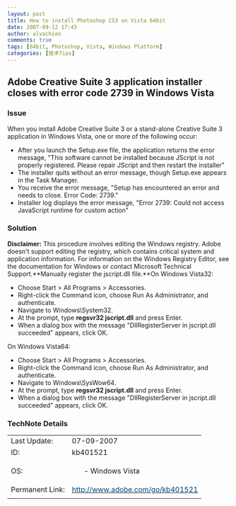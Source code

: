 ```yaml
---
layout: post
title: How to install Photoshop CS3 on Vista 64bit
date: 2007-09-12 17:43
author: alvachien
comments: true
tags: [64bit, Photoshop, Vista, Windows Platform]
categories: [技术Tips]
---
```

## Adobe Creative Suite 3 application installer closes with error code 2739 in Windows Vista

### Issue
When you install Adobe Creative Suite 3 or a stand-alone Creative Suite 3 application in Windows Vista, one or more of the following occur:

- After you launch the Setup.exe file, the application returns the error message, "This software cannot be installed because JScript is not properly registered. Please repair JScript and then restart the installer"
- The installer quits without an error message, though Setup.exe appears in the Task Manager.
- You receive the error message, "Setup has encountered an error and needs to close. Error Code: 2739."
- Installer log displays the error message, "Error 2739: Could not access JavaScript runtime for custom action"  
 

### Solution
**Disclaimer:** This procedure involves editing the Windows registry. Adobe doesn't support editing the registry, which contains critical system and application information. For information on the Windows Registry Editor, see the documentation for Windows or contact Microsoft Technical Support.**Manually register the jscript.dll file.**On Windows Vista32:

- Choose Start &gt; All Programs &gt; Accessories.
- Right-click the Command icon, choose Run As Administrator, and authenticate.
- Navigate to Windows\System32.
- At the prompt, type **regsvr32 jscript.dll** and press Enter.
- When a dialog box with the message "DllRegisterServer in jscript.dll succeeded" appears, click OK.

On Windows Vista64:
- Choose Start &gt; All Programs &gt; Accessories.
- Right-click the Command icon, choose Run As Administrator, and authenticate.
- Navigate to Windows\SysWow64.
- At the prompt, type **regsvr32 jscript.dll** and press Enter.
- When a dialog box with the message "DllRegisterServer in jscript.dll succeeded" appears, click OK.  
 
### TechNote Details
<table cellspacing="0" cellpadding="5">
<tbody>
<tr>
<td>Last Update:</td>
<td>07-09-2007</td>
</tr>
<tr>
<td>ID:</td>
<td>kb401521</td>
</tr>
<tr>
<td>OS:</td>
<td>
<ul>
- Windows Vista
</ul>
</td>
</tr>
<tr>
<td>Permanent Link:</td>
<td><a href="http://www.adobe.com/go/kb401521"><span style="color: #004477;">http://www.adobe.com/go/kb401521</span></a></td>
</tr>
<tr>
<td> </td>
<td> </td>
</tr>
</tbody>
</table>

